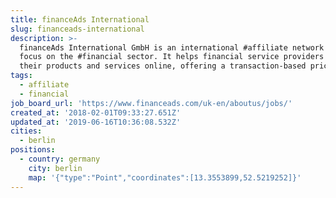 ```yaml
---
title: financeAds International
slug: financeads-international
description: >-
  financeAds International GmbH is an international #affiliate network with a
  focus on the #financial sector. It helps financial service providers to market
  their products and services online, offering a transaction-based pricing model
tags:
  - affiliate
  - financial
job_board_url: 'https://www.financeads.com/uk-en/aboutus/jobs/'
created_at: '2018-02-01T09:33:27.651Z'
updated_at: '2019-06-16T10:36:08.532Z'
cities:
  - berlin
positions:
  - country: germany
    city: berlin
    map: '{"type":"Point","coordinates":[13.3553899,52.5219252]}'
---
```


